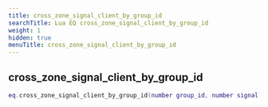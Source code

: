 ```yaml
---
title: cross_zone_signal_client_by_group_id
searchTitle: Lua EQ cross_zone_signal_client_by_group_id
weight: 1
hidden: true
menuTitle: cross_zone_signal_client_by_group_id
---
```

## cross_zone_signal_client_by_group_id
```lua
eq.cross_zone_signal_client_by_group_id(number group_id, number signal) -- void
```